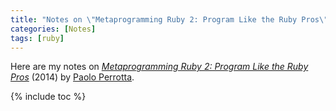 ```yaml
---
title: "Notes on \"Metaprogramming Ruby 2: Program Like the Ruby Pros\""
categories: [Notes]
tags: [ruby]
---
```


Here are my notes on [*Metaprogramming Ruby 2: Program Like the Ruby Pros*](https://www.amazon.com/dp/1941222129) (2014) by [Paolo Perrotta](https://twitter.com/nusco).

{% include toc %}
